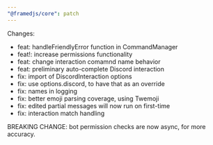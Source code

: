 ```yaml
---
"@framedjs/core": patch
---
```


Changes:

-   feat: handleFriendlyError function in CommandManager
-   feat!: increase permissions functionality
-   feat: change interaction comamnd name behavior
-   feat: preliminary auto-complete Discord interaction
-   fix: import of DiscordInteraction options
-   fix: use options.discord, to have that as an override
-   fix: names in logging
-   fix: better emoji parsing coverage, using Twemoji
-   fix: edited partial messages will now run on first-time
-   fix: interaction match handling

BREAKING CHANGE: bot permission checks are now async, for more accuracy.

